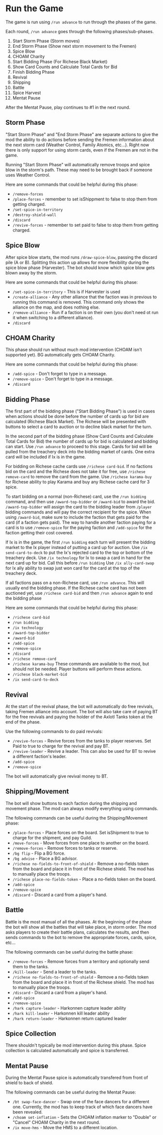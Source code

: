 # Run the Game
The game is run using `/run advance` to run through the phases of the game.

Each round, `/run advance` goes through the following phases/sub-phases.

1. Start Storm Phase (Storm moves)
2. End Storm Phase (Show next storm movement to the Fremen)
3. Spice Blow
4. CHOAM Charity
5. Start Bidding Phase (For Richese Black Market)
6. Show Card Counts and Calculate Total Cards for Bid
7. Finish Bidding Phase
8. Revival
9. Shipping
10. Battle
11. Spice Harvest
12. Mentat Pause

After the Mentat Pause, play continues to #1 in the next round.

## Storm Phase
"Start Storm Phase" and "End Storm Phase" are separate actions to give the mod the ability to do actions
before sending the Fremen information about the next storm card (Weather Control, Family Atomics, etc...).
Right now there is only support for using storm cards, even if the Fremen are not in the game.

Running "Start Storm Phase" will automatically remove troops and spice blow in the storm's path. These may
need to be brought back if someone uses Weather Control.

Here are some commands that could be helpful during this phase:
* `/remove-forces`
* `/place-forces` - remember to set isShippment to false to stop them from getting charged.
* `/set-spice-in-territory`
* `/destroy-shield-wall`
* `/discard`
* `/revive-forces` - remember to set paid to false to stop them from getting charged.


## Spice Blow
After spice blow starts, the mod runs `/draw-spice-blow`, passing the discard pile (A or B).  Splitting this action
up allows for more flexibility during the spice blow phase (Harvester).  The bot should know which spice blow
gets blown away by the storm.

Here are some commands that could be helpful during this phase:
* `/set-spice-in-territory` - This is if Harvester is used
* `/create-alliance` - Any other alliance that the faction was in previous to running this command is removed.  This command only shows the alliance on the map, and does nothing else.
* `/remove-alliance` - Run if a faction is on their own (you don't need ot run it when switching to a different alliance).
* `/discard`

## CHOAM Charity
This phase should run without much mod intervention (CHOAM isn't supported yet). BG automatically gets CHOAM Charity.

Here are some commands that could be helpful during this phase:
* `/add-spice` - Don't forget to type in a message.
* `/remove-spice` - Don't forget to type in a message.
* `/discard`

## Bidding Phase
The first part of the bidding phase ("Start Bidding Phase") is used in cases when actions should be done before the number
of cards up for bid are calculated (Richese Black Market).  The Richese will be presented with buttons to select a card to auction or to decline black market for the turn.

In the second part of the bidding phase (Show Card Counts and Calculate Total Cards for Bid) the number of cards up for bid
is calculated and bidding can start. Use `/run advance` to proceed to this stage. Cards for bid will be pulled from the treachery deck into the bidding market of cards. One extra card will be included if Ix is in the game.

For bidding on Richese cache cards use `/richese card-bid`.
If no factions bid on the card and the Richese does not take it for free, use `/richese remove-card` to remove the card from the game.
Use `/richese karama-buy` for Richese ability to play Karama and buy any Richese cache card for 3 spice.

To start bidding on a normal (non-Richese) card, use the `/run bidding` command, and then use `/award-top-bidder` or `/award-bid` to award the bid.
`/award-top-bidder` will assign the card to the bidding leader from `/player` bidding commands and will pay the correct recipient for the spice.
When using `/award-bid`, make sure to include the faction that gets paid for the card (if a faction gets paid). The way to handle another faction paying for a card is to use `/remove-spice` for the paying faction and `/add-spice` for the faction getting their cost covered.

If Ix is in the game, the first `/run bidding` each turn will present the bidding market to the Ix player instead of putting a card up for auction.
Use `/ix send-card-to-deck` to put the Ix's rejected card to the top or bottom of the treachery deck.
Use `/ix technology` for Ix to swap a card in hand for the next card up for bid. Call this before `/run bidding`
Use `/ix ally-card-swap` for Ix ally ability to swap just won card for the card at the top of the treachery deck.

If all factions pass on a non-Richese card, use `/run advance`. This will usually end the bidding phase.
If the Richese cache card has not been auctioned yet, use `/richese card-bid` and then `/run advance` again to end the bidding phase

Here are some commands that could be helpful during this phase:
* `/richese card-bid`
* `/run bidding`
* `/ix technology`
* `/award-top-bidder`
* `/award-bid`
* `/add-spice`
* `/remove-spice`
* `/discard`
* `/richese remove-card`
* `/richese karama-buy`
These commands are available to the mod, but should not be needed. Player buttons will perform these actions.
* `/richese black-market-bid`
* `/ix send-card-to-deck`

## Revival
At the start of the revival phase, the bot will automatically do free revivals, taking Fremen alliance into account.
The bot will also take care of paying BT for the free revivals and paying the holder of the Axlotl Tanks token at the
end of the phase.

Use the following commands to do paid revivals:
* `/revive-forces` - Revive forces from the tanks to player reserves. Set Paid to true to charge for the revival and pay BT.
* `/revive-leader` - Revive a leader.  This can also be used for BT to revive a different faction's leader.
* `/add-spice`
* `/remove-spice`

The bot will automatically give revival money to BT.

## Shipping/Movement
The bot will show buttons to each faction during the shipping and movement phase.  The mod can always modify everything
using commands.

The following commands can be useful during the Shipping/Movement phase:
* `/place-forces` - Place forces on the board.  Set isShipment to true to charge for the shipment, and pay Guild.
* `/move-forces` - Move forces from one place to another on the board.
* `/remove-forces` - Remove forces to tanks or reserve.
* `/bg flip` - Flip a BG force.
* `/bg advise` - Place a BG advisor.
* `/richese no-fields-to-front-of-shield` - Remove a no-fields token from the board and place it in front of the Richese shield.  The mod has to manually place the troops.
* `/richese place-no-fields-token` - Place a no-fields token on the board.
* `/add-spice`
* `/remove-spice`
* `/discard` - Discard a card from a player's hand.

## Battle
Battle is the most manual of all the phases.  At the beginning of the phase the bot will show all the battles that
will take place, in storm order.  The mod asks players to create their battle plans, calculates the results, and then
sends commands to the bot to remove the appropriate forces, cards, spice, etc...

The following commands can be useful during the battle phase:
* `/remove-forces` - Remove forces from a territory and optionally send them to the tanks.
* `/kill-leader` - Send a leader to the tanks.
* `/richese no-fields-to-front-of-shield` - Remove a no-fields token from the board and place it in front of the Richese shield.  The mod has to manually place the troops.
* `/discard` - Discard a card from a player's hand.
* `/add-spice`
* `/remove-spice`
* `/hark capture-leader` - Harkonnen capture leader ability
* `/hark kill-leader` - Harkonnen kill leader ability
* `/hark return-leader` - Harkonnen return captured leader

## Spice Collection
There shouldn't typically be mod intervention during this phase.  Spice collection is calculated automatically and
spice is transferred.

## Mentat Pause
During the Mentat Pause spice is automatically transfered from front of shield to back of shield.

The following commands can be useful during the Mentat Pause:
* `/bt swap-face-dancer` - Swap one of the face dancers for a different one.  Currently, the mod has to keep track of which face dancers have been revealed.
* `/choam set-inflation` - Sets the CHOAM inflation marker to "Double" or "Cancel" CHOAM Charity in the next round.
* `/ix move-hms` - Move the HMS to a different location.
